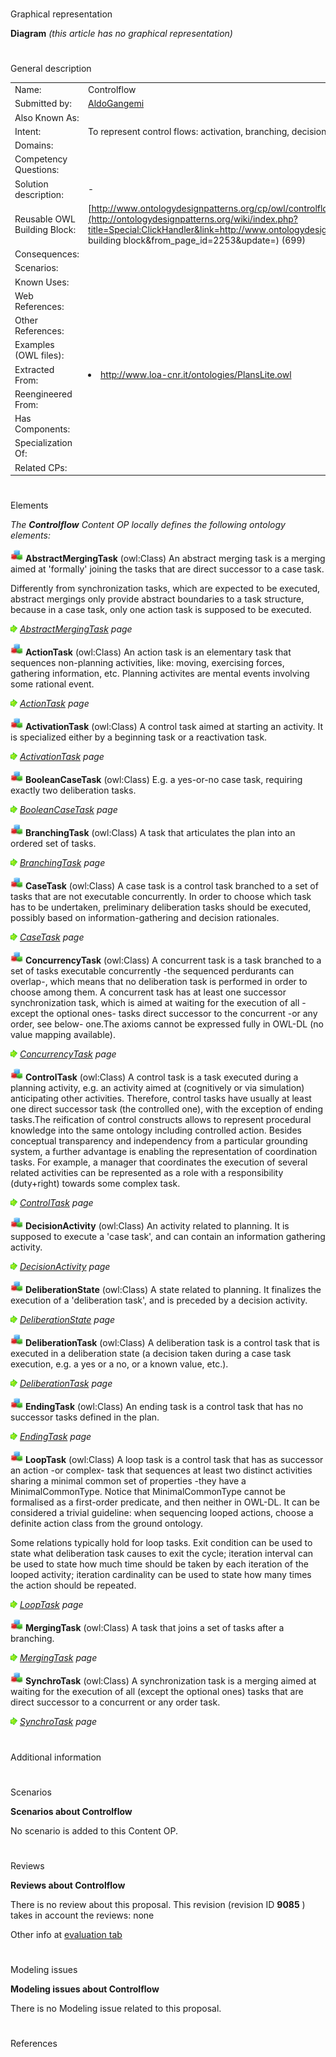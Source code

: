 # 

 Graphical representation



__Diagram__ 
_(this article has no graphical representation)_ 




# 

 General description




|  |  |
| --- | --- |
|  Name:  |  Controlflow  |
|  Submitted by:  | [AldoGangemi](../User/AldoGangemi.md "User:AldoGangemi")  |
|  Also Known As:  |  |
|  Intent:  |  To represent control flows: activation, branching, decisions, concurrency, etc.  |
|  Domains:  |  |
|  Competency Questions:  |  |
|  Solution description:  |  -  |
|  Reusable OWL Building Block:  | [http://www.ontologydesignpatterns.org/cp/owl/controlflow.owl](http://ontologydesignpatterns.org/wiki/index.php?title=Special:ClickHandler&link=http://www.ontologydesignpatterns.org/cp/owl/controlflow.owl&message=OWL building block&from_page_id=2253&update=)  (699)  |
|  Consequences:  |  |
|  Scenarios:  |  |
|  Known Uses:  |  |
|  Web References:  |  |
|  Other References:  |  |
|  Examples (OWL files):  |  |
|  Extracted From:  | <li><a class="external free" href="http://www.loa-cnr.it/ontologies/PlansLite.owl" rel="nofollow" title="http://www.loa-cnr.it/ontologies/PlansLite.owl">        http://www.loa-cnr.it/ontologies/PlansLite.owl       </a></li> |
|  Reengineered From:  |  |
|  Has Components:  |  |
|  Specialization Of:  |  |
|  Related CPs:  |  |



  





# 

 Elements



_The
 __Controlflow__ 
 Content OP locally defines the following ontology elements:_ 





[![Class](./20px-Class.gif)](../Image/Class.gif.md "Class")
__AbstractMergingTask__ 
 (owl:Class) An abstract merging task is a merging aimed at 'formally' joining the tasks that are direct successor to a case task.
 
 Differently from synchronization tasks, which are expected to be executed, abstract mergings only provide abstract boundaries to a task structure, because in a case task, only one action task is supposed to be executed.
 



[![](./11px-ArrowRight.gif)](../Image/ArrowRight.gif.md "ArrowRight.gif")
_[AbstractMergingTask](./Controlflow/AbstractMergingTask.md "Submissions:Controlflow/AbstractMergingTask") 
 page_ 



[![Class](./20px-Class.gif)](../Image/Class.gif.md "Class")
__ActionTask__ 
 (owl:Class) An action task is an elementary task that sequences non-planning activities, like: moving, exercising forces, gathering information, etc. Planning activites are mental events involving some rational event.
 
[![](./11px-ArrowRight.gif)](../Image/ArrowRight.gif.md "ArrowRight.gif")
_[ActionTask](./Controlflow/ActionTask.md "Submissions:Controlflow/ActionTask") 
 page_ 



[![Class](./20px-Class.gif)](../Image/Class.gif.md "Class")
__ActivationTask__ 
 (owl:Class) A control task aimed at starting an activity. It is specialized either by a beginning task or a reactivation task.
 
[![](./11px-ArrowRight.gif)](../Image/ArrowRight.gif.md "ArrowRight.gif")
_[ActivationTask](./Controlflow/ActivationTask.md "Submissions:Controlflow/ActivationTask") 
 page_ 



[![Class](./20px-Class.gif)](../Image/Class.gif.md "Class")
__BooleanCaseTask__ 
 (owl:Class) E.g. a yes-or-no case task, requiring exactly two deliberation tasks.
 
[![](./11px-ArrowRight.gif)](../Image/ArrowRight.gif.md "ArrowRight.gif")
_[BooleanCaseTask](./Controlflow/BooleanCaseTask.md "Submissions:Controlflow/BooleanCaseTask") 
 page_ 



[![Class](./20px-Class.gif)](../Image/Class.gif.md "Class")
__BranchingTask__ 
 (owl:Class) A task that articulates the plan into an ordered set of tasks.
 
[![](./11px-ArrowRight.gif)](../Image/ArrowRight.gif.md "ArrowRight.gif")
_[BranchingTask](./Controlflow/BranchingTask.md "Submissions:Controlflow/BranchingTask") 
 page_ 



[![Class](./20px-Class.gif)](../Image/Class.gif.md "Class")
__CaseTask__ 
 (owl:Class) A case task is a control task branched to a set of tasks that are not executable concurrently. In order to choose which task has to be undertaken, preliminary deliberation tasks should be executed, possibly based on information-gathering and decision rationales.
 
[![](./11px-ArrowRight.gif)](../Image/ArrowRight.gif.md "ArrowRight.gif")
_[CaseTask](./Controlflow/BooleanCaseTask.md "Submissions:Controlflow/CaseTask") 
 page_ 



[![Class](./20px-Class.gif)](../Image/Class.gif.md "Class")
__ConcurrencyTask__ 
 (owl:Class) A concurrent task is a task branched to a set of tasks executable concurrently -the sequenced perdurants can overlap-, which means that no deliberation task is performed in order to choose among them. A concurrent task has at least one successor synchronization task, which is aimed at waiting for the execution of all -except the optional ones- tasks direct successor to the concurrent -or any order, see below- one.The axioms cannot be expressed fully in OWL-DL (no value mapping available).
 
[![](./11px-ArrowRight.gif)](../Image/ArrowRight.gif.md "ArrowRight.gif")
_[ConcurrencyTask](./Controlflow/ConcurrencyTask.md "Submissions:Controlflow/ConcurrencyTask") 
 page_ 



[![Class](./20px-Class.gif)](../Image/Class.gif.md "Class")
__ControlTask__ 
 (owl:Class) A control task is a task executed during a planning activity, e.g. an activity aimed at (cognitively or via simulation) anticipating other activities. Therefore, control tasks have usually at least one direct successor task (the controlled one), with the exception of ending tasks.The reification of control constructs allows to represent procedural knowledge into the same ontology including controlled action. Besides conceptual transparency and independency from a particular grounding system, a further advantage is enabling the representation of coordination tasks. For example, a manager that coordinates the execution of several related activities can be represented as a role with a responsibility (duty+right) towards some complex task.
 
[![](./11px-ArrowRight.gif)](../Image/ArrowRight.gif.md "ArrowRight.gif")
_[ControlTask](./Controlflow/ControlTask.md "Submissions:Controlflow/ControlTask") 
 page_ 



[![Class](./20px-Class.gif)](../Image/Class.gif.md "Class")
__DecisionActivity__ 
 (owl:Class) An activity related to planning. It is supposed to execute a 'case task', and can contain an information gathering activity.
 
[![](./11px-ArrowRight.gif)](../Image/ArrowRight.gif.md "ArrowRight.gif")
_[DecisionActivity](./Controlflow/DecisionActivity.md "Submissions:Controlflow/DecisionActivity") 
 page_ 



[![Class](./20px-Class.gif)](../Image/Class.gif.md "Class")
__DeliberationState__ 
 (owl:Class) A state related to planning. It finalizes the execution of a 'deliberation task', and is preceded by a decision activity.
 
[![](./11px-ArrowRight.gif)](../Image/ArrowRight.gif.md "ArrowRight.gif")
_[DeliberationState](./Controlflow/DeliberationState.md "Submissions:Controlflow/DeliberationState") 
 page_ 



[![Class](./20px-Class.gif)](../Image/Class.gif.md "Class")
__DeliberationTask__ 
 (owl:Class) A deliberation task is a control task that is executed in a deliberation state (a decision taken during a case task execution, e.g. a yes or a no, or a known value, etc.).
 
[![](./11px-ArrowRight.gif)](../Image/ArrowRight.gif.md "ArrowRight.gif")
_[DeliberationTask](./Controlflow/DeliberationTask.md "Submissions:Controlflow/DeliberationTask") 
 page_ 



[![Class](./20px-Class.gif)](../Image/Class.gif.md "Class")
__EndingTask__ 
 (owl:Class) An ending task is a control task that has no successor tasks defined in the plan.
 
[![](./11px-ArrowRight.gif)](../Image/ArrowRight.gif.md "ArrowRight.gif")
_[EndingTask](./Controlflow/EndingTask.md "Submissions:Controlflow/EndingTask") 
 page_ 



[![Class](./20px-Class.gif)](../Image/Class.gif.md "Class")
__LoopTask__ 
 (owl:Class) A loop task is a control task that has as successor an action -or complex- task that sequences at least two distinct activities sharing a minimal common set of properties -they have a MinimalCommonType. Notice that MinimalCommonType cannot be formalised as a first-order predicate, and then neither in OWL-DL. It can be considered a trivial guideline: when sequencing looped actions, choose a definite action class from the ground ontology.
 
 Some relations typically hold for loop tasks. Exit condition can be used to state what deliberation task causes to exit the cycle; iteration interval can be used to state how much time should be taken by each iteration of the looped activity; iteration cardinality can be used to state how many times the action should be repeated.
 



[![](./11px-ArrowRight.gif)](../Image/ArrowRight.gif.md "ArrowRight.gif")
_[LoopTask](./Controlflow/LoopTask.md "Submissions:Controlflow/LoopTask") 
 page_ 



[![Class](./20px-Class.gif)](../Image/Class.gif.md "Class")
__MergingTask__ 
 (owl:Class) A task that joins a set of tasks after a branching.
 
[![](./11px-ArrowRight.gif)](../Image/ArrowRight.gif.md "ArrowRight.gif")
_[MergingTask](./Controlflow/AbstractMergingTask.md "Submissions:Controlflow/MergingTask") 
 page_ 



[![Class](./20px-Class.gif)](../Image/Class.gif.md "Class")
__SynchroTask__ 
 (owl:Class) A synchronization task is a merging aimed at waiting for the execution of all (except the optional ones) tasks that are direct successor to a concurrent or any order task.
 
[![](./11px-ArrowRight.gif)](../Image/ArrowRight.gif.md "ArrowRight.gif")
_[SynchroTask](./Controlflow/SynchroTask.md "Submissions:Controlflow/SynchroTask") 
 page_ 


# 

 Additional information



# 

 Scenarios




__Scenarios about Controlflow__ 


 No scenario is added to this Content OP.
 




# 

 Reviews




__Reviews about Controlflow__ 


 There is no review about this proposal.
This revision (revision ID
 __9085__ 
 ) takes in account the reviews: none
 



 Other info at
 [evaluation tab](http://ontologydesignpatterns.org/wiki/index.php?title=Submissions:Controlflow&action=evaluation "http://ontologydesignpatterns.org/wiki/index.php?title=Submissions:Controlflow&action=evaluation") 





  





# 

 Modeling issues




__Modeling issues about Controlflow__ 


 There is no Modeling issue related to this proposal.
 




  





# 

 References
